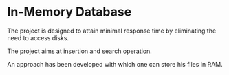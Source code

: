 # In-Memory Database
The project is designed to attain minimal response time by eliminating the
need to access disks.

The project aims at insertion and search operation.

An approach has been developed with which one can store his files in RAM.
